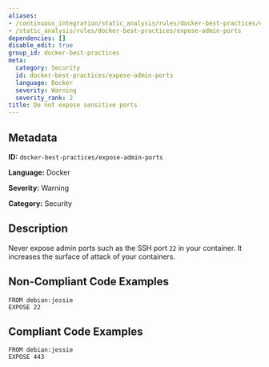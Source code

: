 ```yaml
---
aliases:
- /continuous_integration/static_analysis/rules/docker-best-practices/expose-admin-ports
- /static_analysis/rules/docker-best-practices/expose-admin-ports
dependencies: []
disable_edit: true
group_id: docker-best-practices
meta:
  category: Security
  id: docker-best-practices/expose-admin-ports
  language: Docker
  severity: Warning
  severity_rank: 2
title: Do not expose sensitive ports
---
```

<!--  SOURCED FROM https://github.com/DataDog/datadog-static-analyzer-rule-docs -->


## Metadata
**ID:** `docker-best-practices/expose-admin-ports`

**Language:** Docker

**Severity:** Warning

**Category:** Security

## Description
Never expose admin ports such as the SSH port `22` in your container. It increases the surface of attack of your containers.

## Non-Compliant Code Examples
```docker
FROM debian:jessie
EXPOSE 22
```

## Compliant Code Examples
```docker
FROM debian:jessie
EXPOSE 443
```
